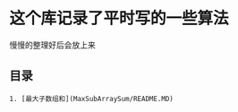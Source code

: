 这个库记录了平时写的一些算法
============================

慢慢的整理好后会放上来

## 目录 

    1. [最大子数组和](MaxSubArraySum/README.MD)
